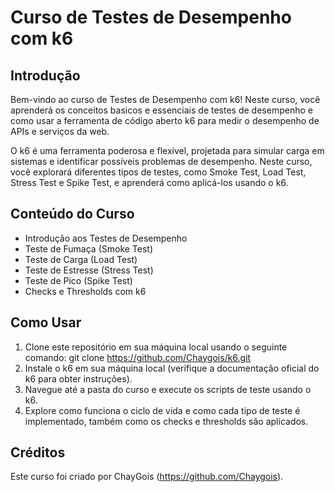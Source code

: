 # Curso de Testes de Desempenho com k6

## Introdução

Bem-vindo ao curso de Testes de Desempenho com k6! Neste curso, você aprenderá os conceitos basicos e essenciais de testes de desempenho e como usar a ferramenta de código aberto k6 para medir o desempenho de APIs e serviços da web.

O k6 é uma ferramenta poderosa e flexível, projetada para simular carga em sistemas e identificar possíveis problemas de desempenho. Neste curso, você explorará diferentes tipos de testes, como Smoke Test, Load Test, Stress Test e Spike Test, e aprenderá como aplicá-los usando o k6.

## Conteúdo do Curso

- Introdução aos Testes de Desempenho
- Teste de Fumaça (Smoke Test)
- Teste de Carga (Load Test)
- Teste de Estresse (Stress Test)
- Teste de Pico (Spike Test)
- Checks e Thresholds com k6

## Como Usar

1. Clone este repositório em sua máquina local usando o seguinte comando: git clone https://github.com/Chaygois/k6.git
2. Instale o k6 em sua máquina local (verifique a documentação oficial do k6 para obter instruções).
3. Navegue até a pasta do curso e execute os scripts de teste usando o k6.
4. Explore como funciona o ciclo de vida e como cada tipo de teste é implementado, também como  os checks e thresholds são aplicados.

## Créditos

Este curso foi criado por ChayGois (https://github.com/Chaygois).

